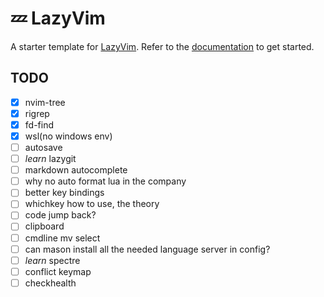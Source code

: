 # 💤 LazyVim

A starter template for [LazyVim](https://github.com/LazyVim/LazyVim).
Refer to the [documentation](https://lazyvim.github.io/installation) to get started.

## TODO
- [x] nvim-tree
- [x] rigrep
- [x] fd-find
- [x] wsl(no windows env)
- [ ] autosave
- [ ] *learn* lazygit
- [ ] markdown autocomplete
- [ ] why no auto format lua in the company
- [ ] better key bindings
- [ ] whichkey how to use, the theory
- [ ] code jump back?
- [ ] clipboard
- [ ] cmdline mv select
- [ ] can mason install all the needed language server in config?
- [ ] *learn* spectre
- [ ] conflict keymap
- [ ] checkhealth
